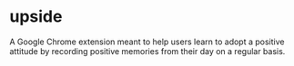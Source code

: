 # upside

A Google Chrome extension meant to help users learn to adopt a positive attitude by recording positive memories from their day on a regular basis.

